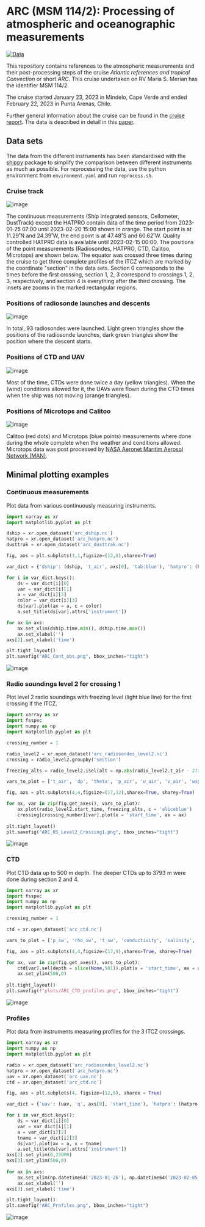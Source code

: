 # ARC (MSM 114/2): Processing of atmospheric and oceanographic measurements
[![Data](UPDATE)](UPDATE)

This repository contains references to the atmospheric measurements and their post-processing steps of the cruise
*Atlantic references and tropical Convection* or short *ARC*. This cruise undertaken on RV Maria S. Merian has the identifier MSM 114/2.

The cruise started January 23, 2023 in Mindelo, Cape Verde and ended February 22, 2023 in Punta Arenas, Chile.

Further general information about the cruise can be found in the [cruise report](https://www.ldf.uni-hamburg.de/merian/wochenberichte/wochenberichte-merian/msm114-msm118/scr-msm-114-2.pdf). The data is described in detail in this [paper](UPDATE).

## Data sets

The data from the different instruments has been standardised with the [shippy](UPDATE) package to simplify the comparison between different instruments as much as possible. For reprocessing the data, use the python environment from `environment.yaml` and run `reprocess.sh`.

### Cruise track
![image](plots/MSM114-2_cruise_track.png)

The continuous measurements (Ship integrated sensors, Ceilometer, DustTrack) except the HATPRO contain data of the time period from 2023-01-25 07:00 until 2023-02-20 15:00 shown in orange. The start point is at 11.29˚N and 24.39˚W, the end point is at 47.48˚S and 60.62˚W. Quality controlled HATPRO data is available until 2023-02-15 00:00. The positions of the point measurements (Radiosondes, HATPRO, CTD, Calitoo, Microtops) are shown below. The equator was crossed three times during the cruise to get three complete profiles of the ITCZ which are marked by the coordinate "section" in the data sets. Section 0 corresponds to the times before the first crossing, section 1, 2, 3 correspond to crossings 1, 2, 3, respectively, and section 4 is everything after the third crossing. The insets are zooms in the marked rectangular regions.

###  Positions of radiosonde launches and descents
![image](plots/MSM114-2_RS_positions.png)

In total, 93 radiosondes were launched. Light green triangles show the positions of the radiosonde launches, dark green triangles show the position where the descent starts.

### Positions of CTD and UAV 
![image](plots/MSM114-2_CTD_UAV_positions.png)

Most of the time, CTDs were done twice a day (yellow triangles). When the (wind) conditions allowed for it, the UAVs were flown during the CTD times when the ship was not moving (orange triangles).

### Positions of Microtops and Calitoo
![image](plots/MSM114-2_Microtops_Calitoo_positions.png)

Calitoo (red dots) and Microtops (blue points) measurements where done during the whole complete when the weather and conditions allowed. Microtops data was post processed by [NASA Aeronet Maritim Aerosol Network (MAN)](https://aeronet.gsfc.nasa.gov/new_web/maritime_aerosol_network_v3.html). 

## Minimal plotting examples

### Continuous measurements

Plot data from various continuously measuring instruments.

```python
import xarray as xr
import matplotlib.pyplot as plt

dship = xr.open_dataset('arc_dship.nc')
hatpro = xr.open_dataset('arc_hatpro.nc')
dusttrak = xr.open_dataset('arc_dusttrak.nc')

fig, axs = plt.subplots(3,1,figsize=(12,8),sharex=True)

var_dict = {'dship': (dship, 't_air', axs[0], 'tab:blue'), 'hatpro': (hatpro, 'cwv', axs[1], 'skyblue'), 'dusttrak': (dusttrak, 'pm_all', axs[2], 'tab:green')}

for i in var_dict.keys():
    ds = var_dict[i][0]
    var = var_dict[i][1]
    a = var_dict[i][2]
    color = var_dict[i][3]
    ds[var].plot(ax = a, c = color)
    a.set_title(ds[var].attrs['instrument'])

for ax in axs:
    ax.set_xlim(dship.time.min(), dship.time.max())
    ax.set_xlabel('')
axs[2].set_xlabel('time')

plt.tight_layout()
plt.savefig("ARC_Cont_obs.png", bbox_inches="tight")
```
![image](plots/ARC_Cont_obs.png)

### Radio soundings level 2 for crossing 1

Plot level 2 radio soundings with freezing level (light blue line) for the first crossing if the ITCZ.

```python
import xarray as xr
import fsspec
import numpy as np
import matplotlib.pyplot as plt

crossing_number = 1

radio_level2 = xr.open_dataset('arc_radiosondes_level2.nc')
crossing = radio_level2.groupby('section')

freezing_alts = radio_level2.isel(alt = np.abs(radio_level2.t_air - 273.15).argmin(axis = 1)).alt

vars_to_plot = ['t_air', 'dp', 'theta', 'p_air', 'u_air', 'v_air', 'wspd', 'wdir', 'rh', 'q', 'mr', 'dz', 'N_ptu', 'N_gps', 'm_ptu', 'm_gps']

fig, axs = plt.subplots(4,4,figsize=(17,12),sharex=True, sharey=True)

for ax, var in zip(fig.get_axes(), vars_to_plot):
    ax.plot(radio_level2.start_time, freezing_alts, c = 'aliceblue')
    crossing[crossing_number][var].plot(x = 'start_time', ax = ax)
    
plt.tight_layout()
plt.savefig("ARC_RS_Level2_Crossing1.png", bbox_inches="tight")
```
![image](plots/ARC_RS_Level2_Crossing1.png)

### CTD

Plot CTD data up to 500 m depth. The deeper CTDs up to 3793 m were done during section 2 and 4.

```python
import xarray as xr
import fsspec
import numpy as np
import matplotlib.pyplot as plt

crossing_number = 1

ctd = xr.open_dataset('arc_ctd.nc')

vars_to_plot = ['p_sw', 'rho_sw', 't_sw', 'conductivity', 'salinity', 'oxygen', 'fluorescence', 'turbidity', 'nitrogen']

fig, axs = plt.subplots(4,4,figsize=(17,9),sharex=True, sharey=True)

for ax, var in zip(fig.get_axes(), vars_to_plot):
    ctd[var].sel(depth = slice(None,501)).plot(x = 'start_time', ax = ax)
    ax.set_ylim(500,0)
    
plt.tight_layout()
plt.savefig(f"plots/ARC_CTD_profiles.png", bbox_inches="tight")
```
![image](plots/ARC_CTD_profiles.png)

### Profiles

Plot data from instruments measuring profiles for the 3 ITCZ crossings.

```python
import xarray as xr
import numpy as np
import matplotlib.pyplot as plt

radio = xr.open_dataset('arc_radiosondes_level2.nc')
hatpro = xr.open_dataset('arc_hatpro.nc')
uav = xr.open_dataset('arc_uav.nc')
ctd = xr.open_dataset('arc_ctd.nc')

fig, axs = plt.subplots(4, figsize=(12,8), sharex = True)

var_dict = {'uav': (uav, 'q', axs[0], 'start_time'), 'hatpro': (hatpro, 'rh', axs[1], 'time'), 'radio': (radio, 'wspd', axs[2], 'start_time'), 'ctd': (ctd, 'fluorescence', axs[3], 'start_time')}

for i in var_dict.keys():
    ds = var_dict[i][0]
    var = var_dict[i][1]
    a = var_dict[i][2]
    tname = var_dict[i][3]
    ds[var].plot(ax = a, x = tname)
    a.set_title(ds[var].attrs['instrument'])
axs[2].set_ylim(0,23000)
axs[3].set_ylim(500,0)
    
for ax in axs:
    ax.set_xlim(np.datetime64('2023-01-26'), np.datetime64('2023-02-05'))
    ax.set_xlabel('')
axs[3].set_xlabel('time')

plt.tight_layout()
plt.savefig("ARC_Profiles.png", bbox_inches="tight")
```
![image](plots/ARC_Profiles.png)
